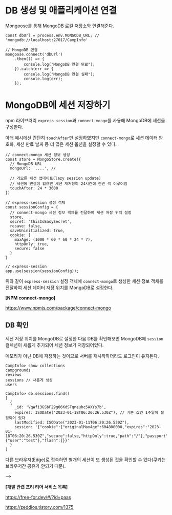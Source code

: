 <!-- # MongoDB Atlas cluster 생성

**[MongoDB official - Get Started with Atlas]**

https://www.mongodb.com/docs/atlas/getting-started/ -->

# DB 생성 및 애플리케이션 연결

<!-- cluster에 DB 생성하고 앱에 연결. DB URL을 로컬DB 연결하듯 연결해준다.

```
// .env
MONGODB_URL=mongodb+srv://sunghyun1160:<비밀번호>@campinfo.wjfnuj7.mongodb.net/?retryWrites=true&w=majority
``` -->
Mongoose를 통해 MongoDB 로컬 저장소와 연결해준다.

```
const dbUrl = process.env.MONGODB_URL; // 'mongodb://localhost:27017/CampInfo'

// MongoDB 연결
mongoose.connect('dbUrl')
    .then(() => {
        console.log("MongoDB 연결 완료");
    }).catch(err => {
        console.log("MongoDB 연결 실패");
        console.log(err);
    });

```

# MongoDB에 세션 저장하기

npm 라이브러리 `express-session`과 `connect-mongo`를 사용해 MongoDB에 세션을 구성한다.

아래 예시에선 간단히 `touchAfter`만 설정하였지만 `connect-mongo`로 세션 데이터 암호화, 세션 만료 날짜 등 더 많은 세션 옵션을 설정할 수 있다.

```
// connect-mongo 세션 정보 생성
const store = MongoStore.create({
  // MongoDB URL
  mongoUrl: '....', //
  
  // 게으른 세션 업데이트(lazy session update)
  // 세션에 변경이 없으면 세션 재저장이 24시간에 한번 씩 이루어짐
  touchAfter: 24 * 3600 
})

// express-session 설정 객체
const sessionConfig = {
  // connect-mongo 세션 정보 객체를 전달하여 세션 저장 위치 설정
  store,
  secret: 'thisIsEasySecret',
  resave: false,
  saveUninitialized: true,
  cookie: {
    maxAge: (1000 * 60 * 60 * 24 * 7),
    httpOnly: true,
    secure: false
  }
}

// express-session
app.use(session(sessionConfig));
```

위와 같이 `express-session` 설정 객체에 `connect-mongo`로 생성한 세션 정보 객체를 전달하여 세션 데이터 저장 위치를 MongoDB로 설정한다.

**[NPM connect-mongo]**

https://www.npmjs.com/package/connect-mongo

## DB 확인

세션 저장 위치를 MongoDB로 설정한 다음 DB를 확인해보면 MongoDB에 `session` 컬렉션이 새롭게 추가되어 세션 정보가 저장되어있다.

메모리가 아닌 DB에 저장하는 것이므로 서버를 재시작하더라도 로그인이 유지된다.

```
CampInfo> show collections
campgrounds
reviews
sessions // 새롭게 생성
users

CampInfo> db.sessions.find()
[
  {
    _id: 'VqWfi3GSbF29g06KdSTqneuhc5AXYs7b',
    expires: ISODate("2023-01-18T06:20:26.530Z"), // 기본 값인 1주일이 설정되어 있다
    lastModified: ISODate("2023-01-11T06:20:26.530Z"),
    session: '{"cookie":{"originalMaxAge":604800000,"expires":"2023-01-18T06:20:26.530Z","secure":false,"httpOnly":true,"path":"/"},"passport":{"user":"test"},"flash":{}}'
  }
]
```

다른 브라우저(Edge)로 접속하면 별개의 세션이 또 생성된 것을 확인할 수 있다(쿠키는 브라우저간 공유가 안되기 때문).


<!-- # Fly.io로 배포하기

Heroku는 Paas(Platform as a service) 중 하나로 애플리케이션 배포를 쉽고 간단히 할 수 있는 클라우드 플랫폼이다. 

-> 하지만 11월 28일 부로 비용 정책이 변경되어 더이상 프리 티어(Free tier)가 제공되지 않는다. 따라서 `Fly.io`라고 하는 플랫폼 서비스를 이용해볼 것.

링크의 절차대로 따라하다가
https://fly.io/docs/languages-and-frameworks/node/#
```
> flyctl launch
```

명령어 실행하니 아래와 같은 에러 발생.
```
ERROR: failed to launch: determine start command: when there is no default process a command is required
```
packge.json에 다음과 같이 입력해준다

```
"scripts": {
    .
    .
    "start": "node app.js"
  },
```

다시 launch 해주니 아래와 같은 에러 발생. `.env` 파일에 저장했던 환경변수 값을 찾지 못해 발생한 에러.
```
Error: Cannot create a client without an access token
2023-01-11T12:34:40Z   [info]    at NodeClient.MapiClient (/workspace/node_modules/@mapbox/mapbox-sdk/lib/classes/mapi-client.js:25:11)
2023-01-11T12:34:40Z   [info]    at new NodeClient (/workspace/node_modules/@mapbox/mapbox-sdk/lib/node/node-client.js:7:14)
2023-01-11T12:34:40Z   [info]    at createNodeClient (/workspace/node_modules/@mapbox/mapbox-sdk/lib/node/node-client.js:24:10)
        .
        .
        .
```

Fly.io에서 생성한 fly.toml 파일에 다음과 같이 환경변수 설정해준다

```
[env]
  PORT = "8080"
  CLOUDINARY_CLOUD_NAME="dowpf7g5p"
  CLOUDINARY_KEY="...."
  CLOUDINARY_SECRET="..."
  MAPBOX_TOKEN="..."
  MONGODB_URL="..."
    .
    .
    .
```

다시 접속 시도했으나 에러 발생 fly.io에서 제공하는 모니터링 창을 확인해보니 다음과 같은 에러 로그를 확인할 수 있었다.

```
MongooseServerSelectionError: Could not connect to any servers in your MongoDB Atlas cluster. One common reason is that you're trying to access the database from an IP that isn't whitelisted. .....
```

MongoDB Atlas cluster의 IP 화이트리스트에 fly.io를 넣어주지 않아서 발생했던 것.
fly.io의 배포된 나의 앱 IP를 MongoDB 화이트리스트에 저장해준다.



<!-- fly.io 배포한 앱 수정 후 업데이트 -> 아래 명령어로 재배포

```
flyctl deploy
``` --> -->







<!-- 
**[Fly.io Node app deployment]**

https://fly.io/docs/languages-and-frameworks/node/#

**[Fly.io 환경변수 설정]**

https://fly.io/docs/reference/configuration/#the-env-variables-section

**[Fly.io troubleshooting Deployments]**

https://fly.io/docs/getting-started/troubleshooting/

**[Heroku 대체 서비스들(프리 티어 제공)]**

https://news.hada.io/topic?id=7294 -->

**[개발 관련 프리 티어 서비스 목록]**

https://free-for.dev/#/?id=paas


https://zeddios.tistory.com/1375

